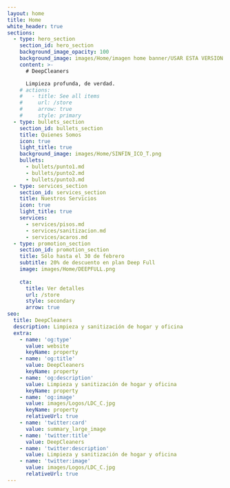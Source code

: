 ```yaml
---
layout: home
title: Home
white_header: true
sections:
  - type: hero_section
    section_id: hero_section
    background_image_opacity: 100
    background_image: images/Home/imagen home banner/USAR ESTA VERSION 3 _ imagen home sin fondo gorro marcas.png
    content: >-
      # DeepCleaners

      Limpieza profunda, de verdad.
    # actions:
    #   - title: See all items
    #     url: /store
    #     arrow: true
    #     style: primary
  - type: bullets_section
    section_id: bullets_section
    title: Quienes Somos
    icon: true
    light_title: true
    background_image: images/Home/SINFIN_ICO_T.png
    bullets:
      - bullets/punto1.md
      - bullets/punto2.md
      - bullets/punto3.md
  - type: services_section
    section_id: services_section
    title: Nuestros Servicios
    icon: true
    light_title: true
    services:
      - services/pisos.md
      - services/sanitizacion.md
      - services/acaros.md
  - type: promotion_section
    section_id: promotion_section
    title: Sólo hasta el 30 de febrero
    subtitle: 20% de descuento en plan Deep Full
    image: images/Home/DEEPFULL.png
    
    cta:
      title: Ver detalles
      url: /store
      style: secondary
      arrow: true
seo:
  title: DeepCleaners
  description: Limpieza y sanitización de hogar y oficina
  extra:
    - name: 'og:type'
      value: website
      keyName: property
    - name: 'og:title'
      value: DeepCleaners
      keyName: property
    - name: 'og:description'
      value: Limpieza y sanitización de hogar y oficina
      keyName: property
    - name: 'og:image'
      value: images/Logos/LDC_C.jpg
      keyName: property
      relativeUrl: true
    - name: 'twitter:card'
      value: summary_large_image
    - name: 'twitter:title'
      value: DeepCleaners
    - name: 'twitter:description'
      value: Limpieza y sanitización de hogar y oficina
    - name: 'twitter:image'
      value: images/Logos/LDC_C.jpg
      relativeUrl: true
---
```

